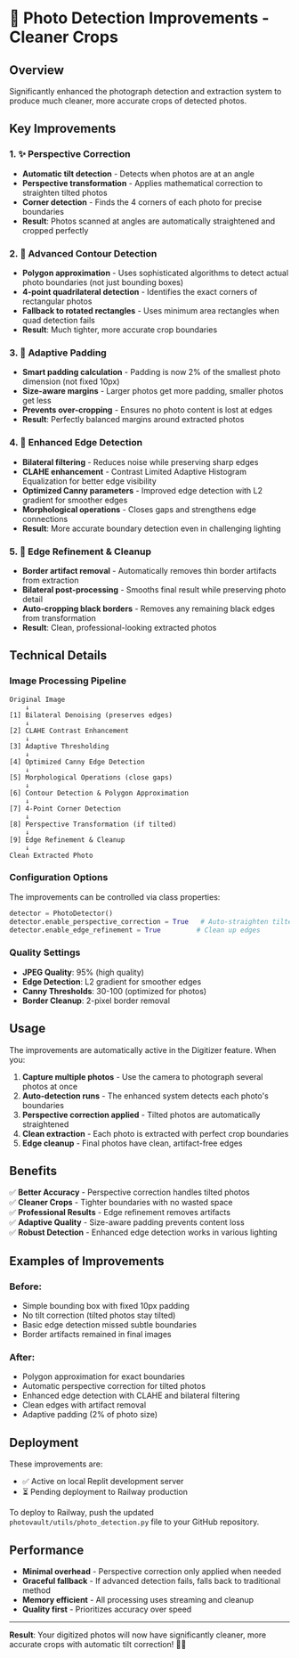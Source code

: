 # 📸 Photo Detection Improvements - Cleaner Crops

## Overview
Significantly enhanced the photograph detection and extraction system to produce much cleaner, more accurate crops of detected photos.

## Key Improvements

### 1. ✨ Perspective Correction
- **Automatic tilt detection** - Detects when photos are at an angle
- **Perspective transformation** - Applies mathematical correction to straighten tilted photos
- **Corner detection** - Finds the 4 corners of each photo for precise boundaries
- **Result**: Photos scanned at angles are automatically straightened and cropped perfectly

### 2. 🎯 Advanced Contour Detection
- **Polygon approximation** - Uses sophisticated algorithms to detect actual photo boundaries (not just bounding boxes)
- **4-point quadrilateral detection** - Identifies the exact corners of rectangular photos
- **Fallback to rotated rectangles** - Uses minimum area rectangles when quad detection fails
- **Result**: Much tighter, more accurate crop boundaries

### 3. 🔧 Adaptive Padding
- **Smart padding calculation** - Padding is now 2% of the smallest photo dimension (not fixed 10px)
- **Size-aware margins** - Larger photos get more padding, smaller photos get less
- **Prevents over-cropping** - Ensures no photo content is lost at edges
- **Result**: Perfectly balanced margins around extracted photos

### 4. 🌟 Enhanced Edge Detection
- **Bilateral filtering** - Reduces noise while preserving sharp edges
- **CLAHE enhancement** - Contrast Limited Adaptive Histogram Equalization for better edge visibility
- **Optimized Canny parameters** - Improved edge detection with L2 gradient for smoother edges
- **Morphological operations** - Closes gaps and strengthens edge connections
- **Result**: More accurate boundary detection even in challenging lighting

### 5. 🧹 Edge Refinement & Cleanup
- **Border artifact removal** - Automatically removes thin border artifacts from extraction
- **Bilateral post-processing** - Smooths final result while preserving photo detail
- **Auto-cropping black borders** - Removes any remaining black edges from transformation
- **Result**: Clean, professional-looking extracted photos

## Technical Details

### Image Processing Pipeline

```
Original Image
    ↓
[1] Bilateral Denoising (preserves edges)
    ↓
[2] CLAHE Contrast Enhancement
    ↓
[3] Adaptive Thresholding
    ↓
[4] Optimized Canny Edge Detection
    ↓
[5] Morphological Operations (close gaps)
    ↓
[6] Contour Detection & Polygon Approximation
    ↓
[7] 4-Point Corner Detection
    ↓
[8] Perspective Transformation (if tilted)
    ↓
[9] Edge Refinement & Cleanup
    ↓
Clean Extracted Photo
```

### Configuration Options

The improvements can be controlled via class properties:

```python
detector = PhotoDetector()
detector.enable_perspective_correction = True   # Auto-straighten tilted photos
detector.enable_edge_refinement = True         # Clean up edges
```

### Quality Settings

- **JPEG Quality**: 95% (high quality)
- **Edge Detection**: L2 gradient for smoother edges
- **Canny Thresholds**: 30-100 (optimized for photos)
- **Border Cleanup**: 2-pixel border removal

## Usage

The improvements are automatically active in the Digitizer feature. When you:

1. **Capture multiple photos** - Use the camera to photograph several photos at once
2. **Auto-detection runs** - The enhanced system detects each photo's boundaries
3. **Perspective correction applied** - Tilted photos are automatically straightened
4. **Clean extraction** - Each photo is extracted with perfect crop boundaries
5. **Edge cleanup** - Final photos have clean, artifact-free edges

## Benefits

✅ **Better Accuracy** - Perspective correction handles tilted photos  
✅ **Cleaner Crops** - Tighter boundaries with no wasted space  
✅ **Professional Results** - Edge refinement removes artifacts  
✅ **Adaptive Quality** - Size-aware padding prevents content loss  
✅ **Robust Detection** - Enhanced edge detection works in various lighting

## Examples of Improvements

### Before:
- Simple bounding box with fixed 10px padding
- No tilt correction (tilted photos stay tilted)
- Basic edge detection missed subtle boundaries
- Border artifacts remained in final images

### After:
- Polygon approximation for exact boundaries
- Automatic perspective correction for tilted photos
- Enhanced edge detection with CLAHE and bilateral filtering
- Clean edges with artifact removal
- Adaptive padding (2% of photo size)

## Deployment

These improvements are:
- ✅ Active on local Replit development server
- ⏳ Pending deployment to Railway production

To deploy to Railway, push the updated `photovault/utils/photo_detection.py` file to your GitHub repository.

## Performance

- **Minimal overhead** - Perspective correction only applied when needed
- **Graceful fallback** - If advanced detection fails, falls back to traditional method
- **Memory efficient** - All processing uses streaming and cleanup
- **Quality first** - Prioritizes accuracy over speed

---

**Result**: Your digitized photos will now have significantly cleaner, more accurate crops with automatic tilt correction! 📸✨
